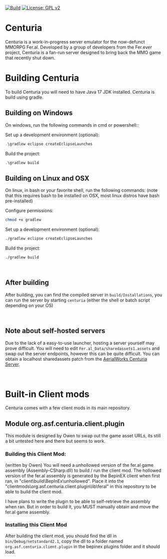 [![Build](https://github.com/Cpeers1/Centuria/actions/workflows/gradle.yml/badge.svg)](https://github.com/Cpeers1/Centuria/actions) [![License: GPL v2](https://img.shields.io/badge/License-GPL%20v2-blue.svg)](https://www.gnu.org/licenses/old-licenses/gpl-2.0.en.html)

# Centuria
Centuria is a work-in-progress server emulator for the now-defunct MMORPG Fer.al. Developed by a group of developers from the Fer.ever project, Centuria is a fan-run server designed to bring back the MMO game that recently shut down.

# Building Centuria
To build Centuria you will need to have Java 17 JDK installed. Centuria is build using gradle. 

## Building on Windows
On windows, run the following commands in cmd or powershell::

Set up a development environment (optional):
```powershell
.\gradlew eclipse createEclipseLaunches
```

Build the project:
```powershell
.\gradlew build
```

## Building on Linux and OSX
On linux, in bash or your favorite shell, run the following commands: (note that this requires bash to be installed on OSX, most linux distros have bash pre-installed)

Configure permissions:
```bash
chmod +x gradlew
```

Set up a development environment (optional):
```bash
./gradlew eclipse createEclipseLaunches
```

Build the project:
```bash
./gradlew build
```

<br/>

## After building
After building, you can find the compiled server in `build/Installations`, you can run the server by starting `centuria` (either the shell or batch script depending on your OS)

<br/>

## Note about self-hosted servers
Due to the lack of a easy-to-use launcher, hosting a server yourself may prove difficult. You will need to edit `Fer.al_Data/sharedassets1.assets` and swap out the server endpoints, however this can be quite difficult. You can obtain a localhost sharedassets patch from the [AerialWorks Centuria Server](https://aerialworks.ddns.net/emuferal/sharedassets1.assets).

<br/>


# Built-in Client mods
Centuria comes with a few client mods in its main repository. 

## Module org.asf.centuria.client.plugin
This module is designed by Owen to swap out the game asset URLs, its still a bit untested here and there but seems to work.

### Building this Client Mod:
(written by Owen)
You will need a unhollowed version of the fer.al game assembly (Assembly-CSharp.dll) to build / run the client mod.
The hollowed version of the fer.al assembly is generated by the BepinEX client when first ran, in "client\build\BepInEx\unhollowed".
Place it into the "clientmods\org.asf.centuria.client.plugin\lib\feral" in this repository to be able to build the client mod.

I have plans to write the plugin to be able to self-retrieve the assembly when ran.
But in order to build it, you MUST manually obtain and move the fer.al game assembly.

### Installing this Client Mod
After building the client mod, you should find the dll in `bin/Debug/netstandard2.1`, copy the dll to a folder named `org.asf.centuria.client.plugin` in the bepinex plugins folder and it should load.
